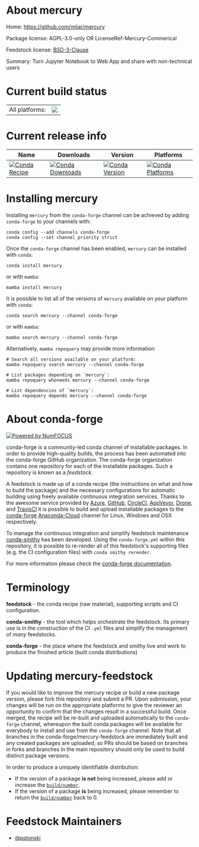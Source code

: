 About mercury
=============

Home: https://github.com/mljar/mercury

Package license: AGPL-3.0-only OR LicenseRef-Mercury-Commerical

Feedstock license: [BSD-3-Clause](https://github.com/conda-forge/mercury-feedstock/blob/main/LICENSE.txt)

Summary: Turn Jupyter Notebook to Web App and share with non-technical users

Current build status
====================


<table><tr><td>All platforms:</td>
    <td>
      <a href="https://dev.azure.com/conda-forge/feedstock-builds/_build/latest?definitionId=18699&branchName=main">
        <img src="https://dev.azure.com/conda-forge/feedstock-builds/_apis/build/status/mercury-feedstock?branchName=main">
      </a>
    </td>
  </tr>
</table>

Current release info
====================

| Name | Downloads | Version | Platforms |
| --- | --- | --- | --- |
| [![Conda Recipe](https://img.shields.io/badge/recipe-mercury-green.svg)](https://anaconda.org/conda-forge/mercury) | [![Conda Downloads](https://img.shields.io/conda/dn/conda-forge/mercury.svg)](https://anaconda.org/conda-forge/mercury) | [![Conda Version](https://img.shields.io/conda/vn/conda-forge/mercury.svg)](https://anaconda.org/conda-forge/mercury) | [![Conda Platforms](https://img.shields.io/conda/pn/conda-forge/mercury.svg)](https://anaconda.org/conda-forge/mercury) |

Installing mercury
==================

Installing `mercury` from the `conda-forge` channel can be achieved by adding `conda-forge` to your channels with:

```
conda config --add channels conda-forge
conda config --set channel_priority strict
```

Once the `conda-forge` channel has been enabled, `mercury` can be installed with `conda`:

```
conda install mercury
```

or with `mamba`:

```
mamba install mercury
```

It is possible to list all of the versions of `mercury` available on your platform with `conda`:

```
conda search mercury --channel conda-forge
```

or with `mamba`:

```
mamba search mercury --channel conda-forge
```

Alternatively, `mamba repoquery` may provide more information:

```
# Search all versions available on your platform:
mamba repoquery search mercury --channel conda-forge

# List packages depending on `mercury`:
mamba repoquery whoneeds mercury --channel conda-forge

# List dependencies of `mercury`:
mamba repoquery depends mercury --channel conda-forge
```


About conda-forge
=================

[![Powered by
NumFOCUS](https://img.shields.io/badge/powered%20by-NumFOCUS-orange.svg?style=flat&colorA=E1523D&colorB=007D8A)](https://numfocus.org)

conda-forge is a community-led conda channel of installable packages.
In order to provide high-quality builds, the process has been automated into the
conda-forge GitHub organization. The conda-forge organization contains one repository
for each of the installable packages. Such a repository is known as a *feedstock*.

A feedstock is made up of a conda recipe (the instructions on what and how to build
the package) and the necessary configurations for automatic building using freely
available continuous integration services. Thanks to the awesome service provided by
[Azure](https://azure.microsoft.com/en-us/services/devops/), [GitHub](https://github.com/),
[CircleCI](https://circleci.com/), [AppVeyor](https://www.appveyor.com/),
[Drone](https://cloud.drone.io/welcome), and [TravisCI](https://travis-ci.com/)
it is possible to build and upload installable packages to the
[conda-forge](https://anaconda.org/conda-forge) [Anaconda-Cloud](https://anaconda.org/)
channel for Linux, Windows and OSX respectively.

To manage the continuous integration and simplify feedstock maintenance
[conda-smithy](https://github.com/conda-forge/conda-smithy) has been developed.
Using the ``conda-forge.yml`` within this repository, it is possible to re-render all of
this feedstock's supporting files (e.g. the CI configuration files) with ``conda smithy rerender``.

For more information please check the [conda-forge documentation](https://conda-forge.org/docs/).

Terminology
===========

**feedstock** - the conda recipe (raw material), supporting scripts and CI configuration.

**conda-smithy** - the tool which helps orchestrate the feedstock.
                   Its primary use is in the construction of the CI ``.yml`` files
                   and simplify the management of *many* feedstocks.

**conda-forge** - the place where the feedstock and smithy live and work to
                  produce the finished article (built conda distributions)


Updating mercury-feedstock
==========================

If you would like to improve the mercury recipe or build a new
package version, please fork this repository and submit a PR. Upon submission,
your changes will be run on the appropriate platforms to give the reviewer an
opportunity to confirm that the changes result in a successful build. Once
merged, the recipe will be re-built and uploaded automatically to the
`conda-forge` channel, whereupon the built conda packages will be available for
everybody to install and use from the `conda-forge` channel.
Note that all branches in the conda-forge/mercury-feedstock are
immediately built and any created packages are uploaded, so PRs should be based
on branches in forks and branches in the main repository should only be used to
build distinct package versions.

In order to produce a uniquely identifiable distribution:
 * If the version of a package **is not** being increased, please add or increase
   the [``build/number``](https://docs.conda.io/projects/conda-build/en/latest/resources/define-metadata.html#build-number-and-string).
 * If the version of a package **is** being increased, please remember to return
   the [``build/number``](https://docs.conda.io/projects/conda-build/en/latest/resources/define-metadata.html#build-number-and-string)
   back to 0.

Feedstock Maintainers
=====================

* [@pplonski](https://github.com/pplonski/)

